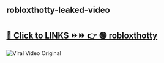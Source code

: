 
 ## robloxthotty-leaked-video 

# <h2><a href="https://clipsfans.com/robloxthotty&ref=git">🔗 Click to LINKS ⏩⏩ 👉 🟢 robloxthotty </a></h2>

<a href="https://clipsfans.com/robloxthotty&ref=git" rel="nofollow" data-target="animated-image.originalLink"><img src="https://i.ibb.co.com/xMMVF88/686577567.gif" alt="Viral Video Original" style="max-width: 100%; display: inline-block;" data-target="animated-image.originalImage"></a>
